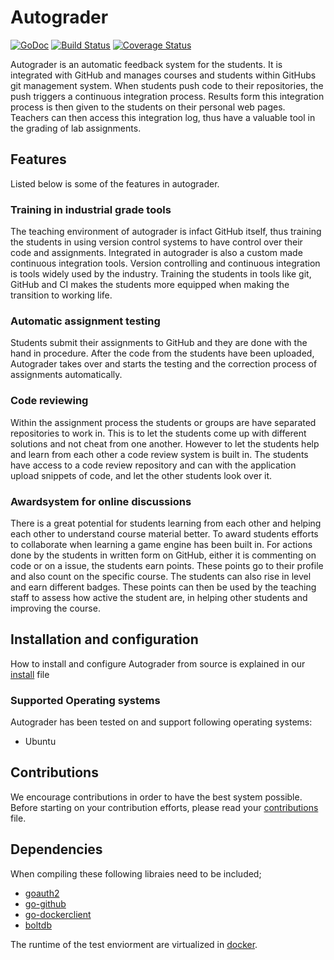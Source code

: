 Autograder
==========
[![GoDoc](https://godoc.org/github.com/hfurubotten/autograder?status.svg)](http://godoc.org/github.com/hfurubotten/autograder)
[![Build Status](https://travis-ci.org/hfurubotten/autograder.svg?branch=master)](https://travis-ci.org/hfurubotten/autograder)
[![Coverage Status](https://coveralls.io/repos/hfurubotten/autograder/badge.svg?branch=master&service=github)](https://coveralls.io/github/hfurubotten/autograder?branch=master)

Autograder is an automatic feedback system for the students. It is integrated
with GitHub and manages courses and students within GitHubs git management
system. When students push code to their repositories, the push triggers a
continuous integration process. Results form this integration process is then
given to the students on their personal web pages. Teachers can then access this
integration log, thus have a valuable tool in the grading of lab assignments.

## Features ##
Listed below is some of the features in autograder.

### Training in industrial grade tools ###
The teaching environment of autograder is infact GitHub itself, thus training the
students in using version control systems to have control over their code and
assignments. Integrated in autograder is also a custom made continuous
integration tools. Version controlling and continuous integration is tools widely
used by the industry. Training the students in tools like git, GitHub and CI
makes the students more equipped when making the transition to working life.

### Automatic assignment testing ###
Students submit their assignments to GitHub and they are done with the hand in
procedure. After the code from the students have been uploaded, Autograder takes
over and starts the testing and the correction process of assignments automatically.

### Code reviewing ###
Within the assignment process the students or groups are have separated
repositories to work in. This is to let the students come up with different
solutions and not cheat from one another. However to let the students help and
learn from each other a code review system is built in. The students have access
to a code review repository and can with the application upload snippets of code,
and let the other students look over it.

### Awardsystem for online discussions ###
There is a great potential for students learning from each other and helping
each other to understand course material better. To award students efforts to
collaborate when learning a game engine has been built in. For actions done by
the students in written form on GitHub, either it is commenting on code or on a
issue, the students earn points. These points go to their profile and also count
on the specific course. The students can also rise in level and earn different
badges. These points can then be used by the teaching staff to assess how active
the student are, in helping other students and improving the course.

## Installation and configuration ##
How to install and configure Autograder from source is explained in our
[install][] file

### Supported Operating systems ###

Autograder has been tested on and support following operating systems:

- Ubuntu

## Contributions ##
We encourage contributions in order to have the best system possible. Before
starting on your contribution efforts, please read your
[contributions][contribute] file.

## Dependencies ##

When compiling these following libraies need to be included;
- [goauth2][]
- [go-github][]
- [go-dockerclient][]
- [boltdb][]

The runtime of the test enviorment are virtualized in [docker].

[goauth2]: http://golang.org/x/oauth2
[go-github]: https://github.com/google/go-github
[docker]: https://www.docker.com/
[go-dockerclient]: https://github.com/fsouza/go-dockerclient
[boltdb]: https://github.com/boltdb/bolt
[diskv]: https://github.com/hfurubotten/diskv
[contribute]: https://github.com/hfurubotten/autograder/blob/master/CONTRIBUTIONS.md
[install]: https://github.com/hfurubotten/autograder/blob/master/INSTALL.md
